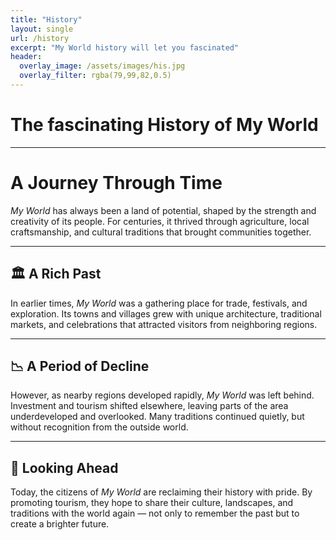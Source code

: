 ```yaml
---
title: "History"
layout: single
url: /history
excerpt: "My World history will let you fascinated"
header:
  overlay_image: /assets/images/his.jpg
  overlay_filter: rgba(79,99,82,0.5)
---
```


# The fascinating History of My World 

---

# A Journey Through Time

*My World* has always been a land of potential, shaped by the strength and creativity of its people. For centuries, it thrived through agriculture, local craftsmanship, and cultural traditions that brought communities together.  

---

## 🏛 A Rich Past
In earlier times, *My World* was a gathering place for trade, festivals, and exploration. Its towns and villages grew with unique architecture, traditional markets, and celebrations that attracted visitors from neighboring regions.  

---

## 📉 A Period of Decline
However, as nearby regions developed rapidly, *My World* was left behind. Investment and tourism shifted elsewhere, leaving parts of the area underdeveloped and overlooked. Many traditions continued quietly, but without recognition from the outside world.  

---

## 🌅 Looking Ahead
Today, the citizens of *My World* are reclaiming their history with pride. By promoting tourism, they hope to share their culture, landscapes, and traditions with the world again — not only to remember the past but to create a brighter future.  
